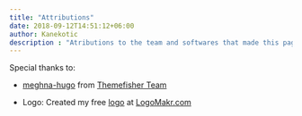 ```yaml
---
title: "Attributions"
date: 2018-09-12T14:51:12+06:00
author: Kanekotic
description : "Atributions to the team and softwares that made this page possible"
---
```

Special thanks to:

- [meghna-hugo](https://github.com/themefisher/meghna-hugo) from [Themefisher Team](http://www.themefisher.com)

- Logo: Created my free [logo](https://logomakr.com/9F1rfn) at <a href="http://logomakr.com" title="Logo Makr">LogoMakr.com</a> 

